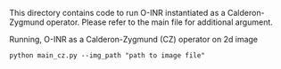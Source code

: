 This directory contains code to run O-INR instantiated as a Calderon-Zygmund operator. Please refer to the main file for additional argument.

Running, O-INR as a Calderon-Zygmund (CZ) operator on 2d image
```
python main_cz.py --img_path "path to image file"
```
